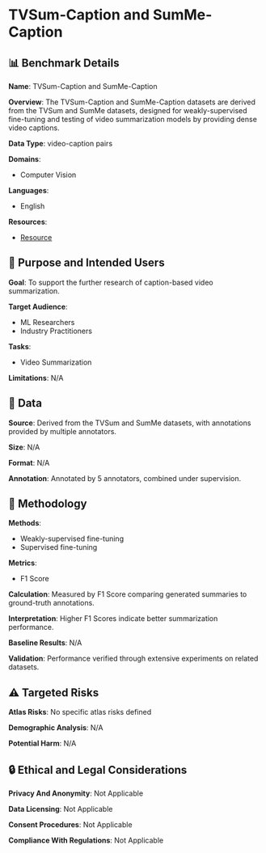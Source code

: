 # TVSum-Caption and SumMe-Caption

## 📊 Benchmark Details

**Name**: TVSum-Caption and SumMe-Caption

**Overview**: The TVSum-Caption and SumMe-Caption datasets are derived from the TVSum and SumMe datasets, designed for weakly-supervised fine-tuning and testing of video summarization models by providing dense video captions.

**Data Type**: video-caption pairs

**Domains**:
- Computer Vision

**Languages**:
- English

**Resources**:
- [Resource](https://arxiv.org/abs/2408.12800)

## 🎯 Purpose and Intended Users

**Goal**: To support the further research of caption-based video summarization.

**Target Audience**:
- ML Researchers
- Industry Practitioners

**Tasks**:
- Video Summarization

**Limitations**: N/A

## 💾 Data

**Source**: Derived from the TVSum and SumMe datasets, with annotations provided by multiple annotators.

**Size**: N/A

**Format**: N/A

**Annotation**: Annotated by 5 annotators, combined under supervision.

## 🔬 Methodology

**Methods**:
- Weakly-supervised fine-tuning
- Supervised fine-tuning

**Metrics**:
- F1 Score

**Calculation**: Measured by F1 Score comparing generated summaries to ground-truth annotations.

**Interpretation**: Higher F1 Scores indicate better summarization performance.

**Baseline Results**: N/A

**Validation**: Performance verified through extensive experiments on related datasets.

## ⚠️ Targeted Risks

**Atlas Risks**:
No specific atlas risks defined

**Demographic Analysis**: N/A

**Potential Harm**: N/A

## 🔒 Ethical and Legal Considerations

**Privacy And Anonymity**: Not Applicable

**Data Licensing**: Not Applicable

**Consent Procedures**: Not Applicable

**Compliance With Regulations**: Not Applicable
